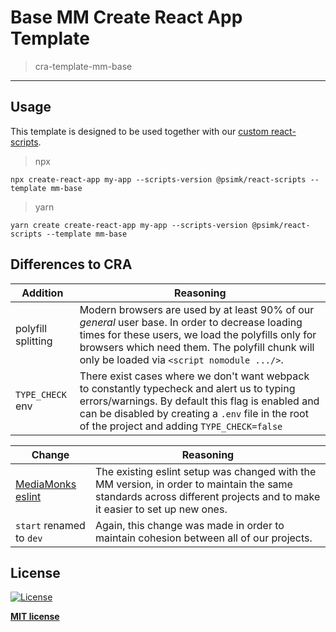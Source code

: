 # Base MM Create React App Template

> cra-template-mm-base

---

## Usage

This template is designed to be used together with our [custom react-scripts](https://github.com/psimk/create-react-app).

> npx

```shell
npx create-react-app my-app --scripts-version @psimk/react-scripts --template mm-base
```

> yarn

```shell
yarn create create-react-app my-app --scripts-version @psimk/react-scripts --template mm-base
```

## Differences to CRA

| Addition           | Reasoning                                                                                                                                                                                                                                              |
| ------------------ | ------------------------------------------------------------------------------------------------------------------------------------------------------------------------------------------------------------------------------------------------------ |
| polyfill splitting | Modern browsers are used by at least 90% of our _general_ user base. In order to decrease loading times for these users, we load the polyfills only for browsers which need them. The polyfill chunk will only be loaded via `<script nomodule .../>`. |
| `TYPE_CHECK` env   | There exist cases where we don't want webpack to constantly typecheck and alert us to typing errors/warnings. By default this flag is enabled and can be disabled by creating a `.env` file in the root of the project and adding `TYPE_CHECK=false`   |

| Change                                                                       | Reasoning                                                                                                                                                              |
| ---------------------------------------------------------------------------- | ---------------------------------------------------------------------------------------------------------------------------------------------------------------------- |
| [MediaMonks eslint](https://github.com/mediamonks/frontend-coding-standards) | The existing eslint setup was changed with the MM version, in order to maintain the same standards across different projects and to make it easier to set up new ones. |
| `start` renamed to `dev`                                                     | Again, this change was made in order to maintain cohesion between all of our projects.                                                                                 |

## License

[![License](http://img.shields.io/:license-mit-blue.svg?style=flat-square)](http://badges.mit-license.org)

**[MIT license](http://opensource.org/licenses/mit-license.php)**
